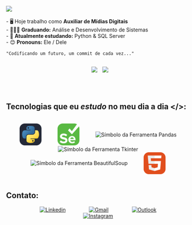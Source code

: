 <p align=left>
  <a href="https://git.io/typing-svg">
    <img src="https://readme-typing-svg.demolab.com/?font=Fira+Code&size=20&pause=700&color=fff&lines=Olá!+Eu+sou+Victor+Guilherme+...;Muito+prazer!👋" />
  </a>
</p>

<div>
  <p>
    - 🖥️ Hoje trabalho como <strong>Auxiliar de Mídias Digitais</strong> <br />
    - 👨🏼‍💻 <strong>Graduando:</strong> Análise e Desenvolvimento de Sistemas <br />
    - 🌱 <strong>Atualmente estudando:</strong> Python & SQL Server <br />
    - 😊 <strong>Pronouns:</strong> Ele / Dele <br />

    "Codificando um futuro, um commit de cada vez..."
  </p>
</div>

##

<div style="display: inline_block" align=center>
    <img height="140em" hspace=10 src="https://github-readme-stats.vercel.app/api?username=vtiusko&show_icons=true&include_all_commits=true&bg_color=fff0" />
    <img height="140em" src="https://github-readme-stats.vercel.app/api/top-langs/?username=vtiusko&layout=compact&bg_color=fff0" />
</div>

<br/><br/>

## Tecnologias que eu <i>estudo</i> no meu dia a dia  </>:
<div style="display: inline_block" align=center><br>
  <!--Link repositório de ícones: "https://github.com/onemarc/tech-icons/tree/main" -->
  <img align=center hspace=20 alt="Símbolo linguagem de programação Python" width=60 src="https://raw.githubusercontent.com/tandpfun/skill-icons/main/icons/Python-Dark.svg" />
  <img align=center hspace=20 alt="Símbolo da Ferramenta Selenium" width=60 src="https://raw.githubusercontent.com/tandpfun/skill-icons/main/icons/Selenium.svg" />
  <img align=center hspace=20 alt="Símbolo da Ferramenta Pandas" width=60 src="https://raw.githubusercontent.com/onemarc/tech-icons/refs/heads/main/icons/pandas-light.svg" />
  <img align=center hspace=20 alt="Símbolo da Ferramenta Tkinter" width=60 src="https://encrypted-tbn0.gstatic.com/images?q=tbn:ANd9GcQthqlCAYdU0QgPtV8jcOu3ftzNcEH7I-1WJix2MpJg0JI4n9L5D5Pvi_uP1O0MteIfF0Q&usqp=CAU" />
  <img align=center hspace=20 alt="Símbolo da Ferramenta BeautifulSoup" width=160 src="https://db0dce98.rocketcdn.me/en/files/2024/01/beautiful-soup.png" />
  <img align=center hspace=20 alt="Símbolo Linguagem de marcação HTML" width=60 src="https://raw.githubusercontent.com/tandpfun/skill-icons/main/icons/HTML.svg" />
</div>

<br/>

## Contato:

<div style="display: inline_block" align=center>
  <a href="www.linkedin.com/in/victor-guilherme-da-silva-godinho-999718272" target="_blank"> <img hspace=30 alt="Linkedin" src="https://img.shields.io/badge/LinkedIn-0077B5?style=for-the-badge&logo=linkedin&logoColor=white" /></a>
  <a href="mailto:victorgsg7272@gmail.com" target="_blank"> <img hspace=30 alt="Gmail" src="https://img.shields.io/badge/Gmail-D14836?style=for-the-badge&logo=gmail&logoColor=white" /></a>
  <a href="mailto:victorgsg7_godinho@hotmail.com" target="_blank"> <img hspace=30 alt="Outlook" src="https://img.shields.io/badge/Microsoft_Outlook-0078D4?style=for-the-badge&logo=microsoft-outlook&logoColor=white" /></a>
  <a href="https://www.instagram.com/victorgsgodinho/?hl=pt-br" target="_blank"> <img alt="Instagram" hspace=30 src="https://img.shields.io/badge/Instagram-E4405F?style=for-the-badge&logo=instagram&logoColor=white" /></a>

</div>

